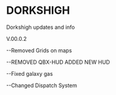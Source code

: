 # DORKSHIGH
Dorkshigh updates and info

V.00.0.2

--Removed Grids on maps

--REMOVED QBX-HUD ADDED NEW HUD

--Fixed galaxy gas 

--Changed Dispatch System 
